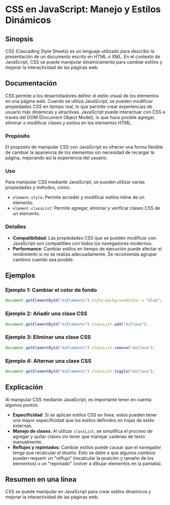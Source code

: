 <!--
Meta Description: # CSS en JavaScript: Manejo y Estilos Dinámicos ## Sinopsis CSS (Cascading Style Sheets) es un lenguaje utilizado para describir la presentación de un...
Meta Keywords: css, javascript, estilos, que, los
-->

# CSS en JavaScript: Manejo y Estilos Dinámicos

## Sinopsis
CSS (Cascading Style Sheets) es un lenguaje utilizado para describir la presentación de un documento escrito en HTML o XML. En el contexto de JavaScript, CSS se puede manipular dinámicamente para cambiar estilos y mejorar la interactividad de las páginas web.

## Documentación
CSS permite a los desarrolladores definir el estilo visual de los elementos en una página web. Cuando se utiliza JavaScript, se pueden modificar propiedades CSS en tiempo real, lo que permite crear experiencias de usuario más dinámicas y atractivas. JavaScript puede interactuar con CSS a través del DOM (Document Object Model), lo que hace posible agregar, eliminar o modificar clases y estilos en los elementos HTML.

### Propósito
El propósito de manipular CSS con JavaScript es ofrecer una forma flexible de cambiar la apariencia de los elementos sin necesidad de recargar la página, mejorando así la experiencia del usuario.

### Uso
Para manipular CSS mediante JavaScript, se pueden utilizar varias propiedades y métodos, como:
- `element.style`: Permite acceder y modificar estilos inline de un elemento.
- `element.classList`: Permite agregar, eliminar y verificar clases CSS de un elemento.

### Detalles
- **Compatibilidad**: Las propiedades CSS que se pueden modificar con JavaScript son compatibles con todos los navegadores modernos.
- **Performance**: Cambiar estilos en tiempo de ejecución puede afectar el rendimiento si no se realiza adecuadamente. Se recomienda agrupar cambios cuando sea posible.

## Ejemplos
### Ejemplo 1: Cambiar el color de fondo
```javascript
document.getElementById("miElemento").style.backgroundColor = "blue";
```

### Ejemplo 2: Añadir una clase CSS
```javascript
document.getElementById("miElemento").classList.add("miClase");
```

### Ejemplo 3: Eliminar una clase CSS
```javascript
document.getElementById("miElemento").classList.remove("miClase");
```

### Ejemplo 4: Alternar una clase CSS
```javascript
document.getElementById("miElemento").classList.toggle("miClase");
```

## Explicación
Al manipular CSS mediante JavaScript, es importante tener en cuenta algunos puntos:
- **Especificidad**: Si se aplican estilos CSS en línea, estos pueden tener una mayor especificidad que los estilos definidos en hojas de estilo externas.
- **Manejo de clases**: Al utilizar `classList`, se simplifica el proceso de agregar y quitar clases sin tener que manejar cadenas de texto manualmente.
- **Reflujos y repintados**: Cambiar estilos puede causar que el navegador tenga que recalcular el diseño. Esto se debe a que algunos cambios pueden requerir un "reflujo" (recalcular la posición y tamaño de los elementos) o un "repintado" (volver a dibujar elementos en la pantalla).

## Resumen en una línea
CSS se puede manipular en JavaScript para crear estilos dinámicos y mejorar la interactividad de las páginas web.